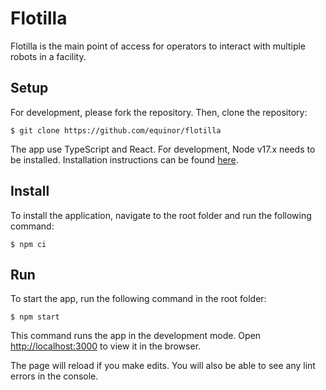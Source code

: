 # Flotilla

Flotilla is the main point of access for operators to interact with multiple robots in a facility.

## Setup

For development, please fork the repository. Then, clone the repository: 

```
$ git clone https://github.com/equinor/flotilla
```

The app use TypeScript and React. For development, Node v17.x needs to be installed. Installation instructions can be found [here](https://github.com/nodesource/distributions/blob/master/README.md).


## Install

To install the application, navigate to the root folder and run the following command: 

```
$ npm ci
```

## Run

To start the app, run the following command in the root folder:

```
$ npm start
```

This command runs the app in the development mode. Open [http://localhost:3000](http://localhost:3000) to view it in the browser.

The page will reload if you make edits. You will also be able to see any lint errors in the console.
